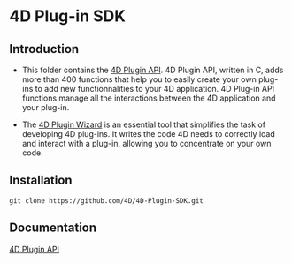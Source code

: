 # 4D Plug-in SDK

## Introduction

* This folder contains the [4D Plugin API](4D%20Plugin%20API). 4D Plugin API, written in C, adds more than 400 functions that help you to easily create your own plug-ins to add new functionnalities to your 4D application. 4D Plug-in API functions manage all the interactions between the 4D application and your plug-in.

* The [4D Plugin Wizard](4D%20Plugin%20Wizard) is an essential tool that simplifies the task of developing 4D plug-ins. It writes the code 4D needs to correctly load and interact with a plug-in, allowing you to concentrate on your own code.

## Installation

```
git clone https://github.com/4D/4D-Plugin-SDK.git
```

## Documentation

[4D Plugin API](https://4d.github.io/4D-Plugin-SDK/)

